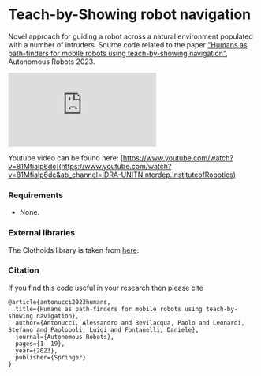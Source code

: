 # Teach-by-Showing robot navigation
Novel approach for guiding a robot across a natural environment populated with a number of intruders.
Source code related to the paper ["Humans as path-finders for mobile robots using teach-by-showing navigation"](https://link.springer.com/article/10.1007/s10514-023-10125-5), Autonomous Robots 2023.

![robotdogfig1](https://github.com/AlexRookie/robotdog/files/12642712/Figure1a.pdf)

Youtube video can be found here:
[https://www.youtube.com/watch?v=81Mfialp6dc](https://www.youtube.com/watch?v=81Mfialp6dc&ab_channel=IDRA-UNITNInterdep.InstituteofRobotics)

### Requirements
- None.

### External libraries
The Clothoids library is taken from [here](https://github.com/ebertolazzi/Clothoids).

### Citation
If you find this code useful in your research then please cite

```
@article{antonucci2023humans,
  title={Humans as path-finders for mobile robots using teach-by-showing navigation},
  author={Antonucci, Alessandro and Bevilacqua, Paolo and Leonardi, Stefano and Paolopoli, Luigi and Fontanelli, Daniele},
  journal={Autonomous Robots},
  pages={1--19},
  year={2023},
  publisher={Springer}
}
 ```
